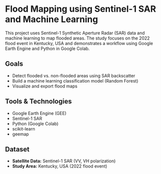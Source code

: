 # Flood Mapping using Sentinel-1 SAR and Machine Learning

This project uses Sentinel-1 Synthetic Aperture Radar (SAR) data and machine learning to map flooded areas. The study focuses on the 2022 flood event in Kentucky, USA and demonstrates a workflow using Google Earth Engine and Python in Google Colab.

## Goals
- Detect flooded vs. non-flooded areas using SAR backscatter
- Build a machine learning classification model (Random Forest)
- Visualize and export flood maps

## Tools & Technologies
- Google Earth Engine (GEE)
- Sentinel-1 SAR
- Python (Google Colab)
- scikit-learn
- geemap

## Dataset
- **Satellite Data:** Sentinel-1 SAR (VV, VH polarization)
- **Study Area:** Kentucky, USA (2022 flood event)
